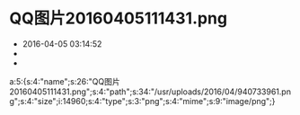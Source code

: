 # QQ图片20160405111431.png
- 2016-04-05 03:14:52
- 
- 

a:5:{s:4:"name";s:26:"QQ图片20160405111431.png";s:4:"path";s:34:"/usr/uploads/2016/04/940733961.png";s:4:"size";i:14960;s:4:"type";s:3:"png";s:4:"mime";s:9:"image/png";}